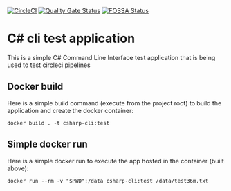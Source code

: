 [![CircleCI](https://circleci.com/gh/gm7/csharp-cli.svg?style=svg)](https://circleci.com/gh/gm7/csharp-cli) [![Quality Gate Status](https://sonarcloud.io/api/project_badges/measure?project=gm7_csharp-cli&metric=alert_status)](https://sonarcloud.io/dashboard?id=gm7_csharp-cli) [![FOSSA Status](https://app.fossa.com/api/projects/git%2Bgithub.com%2Fgm7%2Fcsharp-cli.svg?type=shield)](https://app.fossa.com/projects/git%2Bgithub.com%2Fgm7%2Fcsharp-cli?ref=badge_shield)

# C# cli test application

This is a simple C# Command Line Interface test application that is being used to test circleci pipelines

## Docker build
Here is a simple build command (execute from the project root) to build the application and create the docker container:
```
docker build . -t csharp-cli:test
```

## Simple docker run
Here is a simple docker run to execute the app hosted in the container (built above):
```
docker run --rm -v "$PWD":/data csharp-cli:test /data/test36m.txt
```



